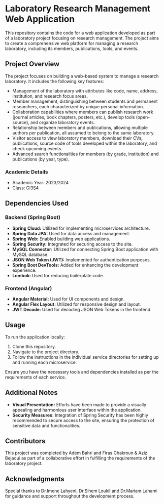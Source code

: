 # Laboratory Research Management Web Application

This repository contains the code for a web application developed as part of a laboratory project focusing on research management. The project aims to create a comprehensive web platform for managing a research laboratory, including its members, publications, tools, and events.

## Project Overview

The project focuses on building a web-based system to manage a research laboratory. It includes the following key features:

- Management of the laboratory with attributes like code, name, address, institution, and research focus areas.
- Member management, distinguishing between students and permanent researchers, each characterized by unique personal information.
- Collaboration capabilities where members can publish research work (journal articles, book chapters, posters, etc.), develop tools (open-source), and organize laboratory events.
- Relationship between members and publications, allowing multiple authors per publication, all assumed to belong to the same laboratory.
- Visitor access to view laboratory members, download their CVs, publications, source code of tools developed within the laboratory, and check upcoming events.
- Advanced search functionalities for members (by grade, institution) and publications (by year, type).

### Academic Details
- Academic Year: 2023/2024
- Class: GI3S4

## Dependencies Used

### Backend (Spring Boot)
- **Spring Cloud:** Utilized for implementing microservices architecture.
- **Spring Data JPA:** Used for data access and management.
- **Spring Web:** Enabled building web applications.
- **Spring Security:** Integrated for securing access to the site.
- **MySQL Connector:** Utilized for connecting Spring Boot application with MySQL database.
- **JSON Web Token (JWT):** Implemented for authentication purposes.
- **Spring Boot DevTools:** Added for enhancing the development experience.
- **Lombok:** Used for reducing boilerplate code.

### Frontend (Angular)
- **Angular Material:** Used for UI components and design.
- **Angular Flex Layout:** Utilized for responsive design and layout.
- **JWT Decode:** Used for decoding JSON Web Tokens in the frontend.

## Usage

To run the application locally:
1. Clone this repository.
2. Navigate to the project directory.
3. Follow the instructions in the individual service directories for setting up and running each microservice.

Ensure you have the necessary tools and dependencies installed as per the requirements of each service.

## Additional Notes

- **Visual Presentation:** Efforts have been made to provide a visually appealing and harmonious user interface within the application.
- **Security Measures:** Integration of Spring Security has been highly recommended to secure access to the site, ensuring the protection of sensitive data and functionalities.

## Contributors

This project was completed by Adem Bahri and Firas Chakroun & Aziz Bejaoui as part of a collaborative effort in fulfilling the requirements of the laboratory project.

## Acknowledgments

Special thanks to Dr.Imene Lahyeni, Dr.Sihem Loukil and Dr.Mariam Lahami for guidance and support throughout the development process.


